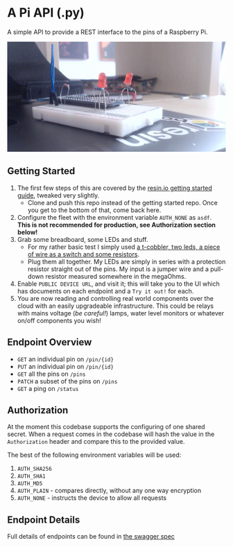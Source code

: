 # A Pi API (.py)

A simple API to provide a REST interface to the pins of a Raspberry Pi.

![a simple breadboard](apiapi.jpg)

## Getting Started

1) The first few steps of this are covered by the [resin.io getting started guide](https://docs.resin.io/learn/getting-started/raspberrypi3/python/), tweaked very slightly.
   * Clone and push this repo instead of the getting started repo. Once you get to the bottom of that, come back here.
1) Configure the fleet with the environment variable `AUTH_NONE` as `asdf`.  **This is not recommended for production, see Authorization section below!**
1) Grab some breadboard, some LEDs and stuff.
   * For my rather basic test I simply used [a t-cobbler, two leds, a piece of wire as a switch and some resistors](apiapi.jpg).
   * Plug them all together. My LEDs are simply in series with a protection resistor straight out of the pins. My input is a jumper wire and a pull-down resistor measured somewhere in the megaOhms.
1) Enable `PUBLIC DEVICE URL`, and visit it; this will take you to the UI which has documents on each endpoint and a `Try it out!` for each.
1) You are now reading and controlling real world components over the cloud with an easily upgradeable infrastructure. This could be relays with mains voltage (*be careful!*) lamps, water level monitors or whatever on/off components you wish!

## Endpoint Overview

* `GET` an individual pin on `/pin/{id}`
* `PUT` an individual pin on `/pin/{id}`
* `GET` all the pins on `/pins`
* `PATCH` a subset of the pins on `/pins`
* `GET` a ping on `/status`

## Authorization

At the moment this codebase supports the configuring of one shared secret. When a request comes in the codebase will hash the value in the `Authorization` header and compare this to the provided value.

The best of the following environment variables will be used:
1) `AUTH_SHA256`
1) `AUTH_SHA1`
1) `AUTH_MD5`
1) `AUTH_PLAIN` - compares directly, without any one way encryption
1) `AUTH_NONE` - instructs the device to allow all requests

## Endpoint Details

Full details of endpoints can be found in
[the swagger spec](/src/v0/spec.yml)
